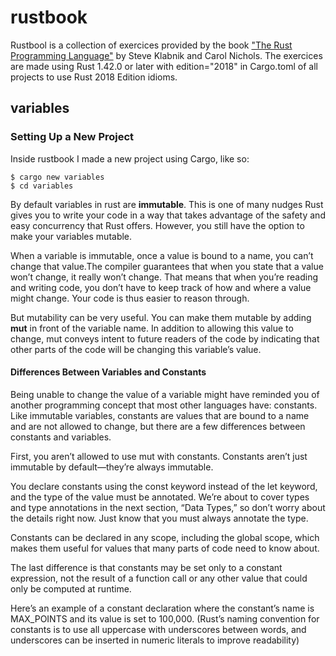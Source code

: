# rustbook
Rustbool is a collection of exercices provided by the book ["The Rust Programming Language"](https://doc.rust-lang.org/book/title-page.html) by Steve Klabnik and Carol Nichols.
The exercices are made using Rust 1.42.0 or later with edition="2018" in Cargo.toml of all projects to use Rust 2018 Edition idioms. 

## variables
### Setting Up a New Project
Inside rustbook I made a new project using Cargo, like so:
```
$ cargo new variables
$ cd variables
```
By default variables in rust are **immutable**. This is one of many nudges Rust gives you to write your code in a way that takes advantage of the safety and easy concurrency that Rust offers. However, you still have the option to make your variables mutable.

When a variable is immutable, once a value is bound to a name, you can’t change that value.The compiler guarantees that when you state that a value won’t change, it really won’t change. That means that when you’re reading and writing code, you don’t have to keep track of how and where a value might change. Your code is thus easier to reason through.

But mutability can be very useful. You can make them mutable by adding **mut** in front of the variable name. In addition to allowing this value to change, mut conveys intent to future readers of the code by indicating that other parts of the code will be changing this variable’s value.

#### Differences Between Variables and Constants

Being unable to change the value of a variable might have reminded you of another programming concept that most other languages have: constants. Like immutable variables, constants are values that are bound to a name and are not allowed to change, but there are a few differences between constants and variables.

First, you aren’t allowed to use mut with constants. Constants aren’t just immutable by default—they’re always immutable.

You declare constants using the const keyword instead of the let keyword, and the type of the value must be annotated. We’re about to cover types and type annotations in the next section, “Data Types,” so don’t worry about the details right now. Just know that you must always annotate the type.

Constants can be declared in any scope, including the global scope, which makes them useful for values that many parts of code need to know about.

The last difference is that constants may be set only to a constant expression, not the result of a function call or any other value that could only be computed at runtime.

Here’s an example of a constant declaration where the constant’s name is MAX_POINTS and its value is set to 100,000. (Rust’s naming convention for constants is to use all uppercase with underscores between words, and underscores can be inserted in numeric literals to improve readability)
